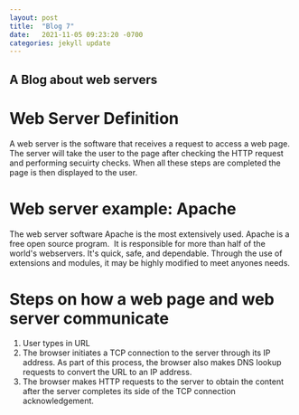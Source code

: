 ```yaml
---
layout: post
title:  "Blog 7"
date:   2021-11-05 09:23:20 -0700
categories: jekyll update
---
```


## A Blog about web servers

# Web Server Definition 
A web server is the software that receives a request to access a web page. The server will take the user to the page after checking the HTTP request and performing secuirty checks. When all these steps are completed the page is then displayed to the user.

# Web server example: Apache  
The web server software Apache is the most extensively used. Apache is a free open source program.  It is responsible for more than half of the world's webservers. It's quick, safe, and dependable. Through the use of extensions and modules, it may be highly modified to meet anyones needs.

# Steps on how a web page and web server communicate 
1. User types in URL
2. The browser initiates a TCP connection to the server through its IP address. As part of this process, the browser also makes DNS lookup requests to convert the URL to an IP address.
3. The browser makes HTTP requests to the server to obtain the content after the server completes its side of the TCP connection acknowledgement.


